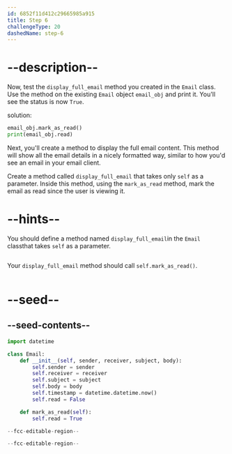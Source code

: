 ```yaml
---
id: 6852f11d412c29665985a915
title: Step 6
challengeType: 20
dashedName: step-6
---
```


# --description--

<!-- add new step -->
Now, test the `display_full_email` method you created in the `Email` class. Use the method on the existing `Email` object `email_obj` and print it. You'll see the status is now `True`.

solution:

```py
email_obj.mark_as_read()
print(email_obj.read)
```
<!-- end -->

Next, you'll create a method to display the full email content. This method will show all the email details in a nicely formatted way, similar to how you'd see an email in your email client.

Create a method called `display_full_email` that takes only `self` as a parameter. Inside this method, using the `mark_as_read` method, mark the email as read since the user is viewing it.

# --hints--

You should define a method named `display_full_email`in the `Email` classthat takes `self` as a parameter.

```js

```

Your `display_full_email` method should call `self.mark_as_read()`.

```js

```

# --seed--

## --seed-contents--

```py
import datetime

class Email:
    def __init__(self, sender, receiver, subject, body):
        self.sender = sender
        self.receiver = receiver
        self.subject = subject
        self.body = body
        self.timestamp = datetime.datetime.now()
        self.read = False

    def mark_as_read(self):
        self.read = True

--fcc-editable-region--

--fcc-editable-region--
```
